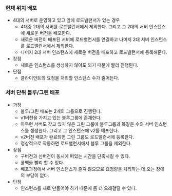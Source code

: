 ### 현재 위치 배포
- 4대의 서버로 운영하고 있고 앞에 로드밸런서가 있는 경우
    - 4대중 2대의 서버를 로드밸런서에서 제외한다. 그리고 그 2대의 서버 인스턴스에 새로운 버전을 배포한다.
    - 새로운 버전이 배포된 서버에 로드밸런서를 연결하고 나머지 2대 서버 인스턴스를 로드밸런서에서 제외한다.
    - 나머지 2대 서버 인스턴스에 새로운 버전을 배포하고 로드밸런서에 등록해준다.
- 장점
    - 새로운 인스턴스를 생성하지 않아도 되기 때문에 빨리 진행된다.
- 단점
    - 클라이언트의 요청을 처리할 인스턴스 수가 줄어든다.

### 서버 단위 블루/그린 배포
- 과정
    - 블루/그린 배포는 2개의 그룹으로 진행된다. 
    - v1버전을 가지고 있는 블루그룹에 존재한다.
    - 아무런 서버도 갖고 있지 않은 그린 그룹에 블루그룹과 똑같은 수의 서버 인스턴스를 생성한다. 그리고 그 인스턴스에 v2를 배포한다.
    - v2버전 배포가 완료되면 그린 그룹도 로드밸런서에 등록한다.
    - 정상적으로 작동하면 로드밸런서에서 블루 그룹을 제외한다.
- 장점
    - 구버전과 신버전이 동시에 떠있는 시간을 단축시킬 수 있다.
    - 롤백을 빨리 할 수 있다.
    - 배포과정에서 서버 인스턴스가 줄지 않으므로 요청량을 처리하는 데 오는 장애의 부담이 없다.
- 단점
    - 인스턴스를 새로 만들어야 하기 때문에 좀 더 오래걸릴 수 있다.

